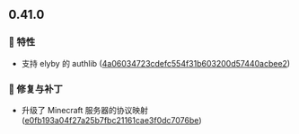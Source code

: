 ## 0.41.0
### 🚀 特性

- 支持 elyby 的 authlib ([4a06034723cdefc554f31b603200d57440acbee2](https://github.com/Voxelum/x-minecraft-launcher/commit/4a06034723cdefc554f31b603200d57440acbee2))
### 🐛 修复与补丁

- 升级了 Minecraft 服务器的协议映射 ([e0fb193a04f27a25b7fbc21161cae3f0dc7076be](https://github.com/Voxelum/x-minecraft-launcher/commit/e0fb193a04f27a25b7fbc21161cae3f0dc7076be))